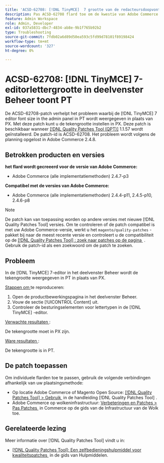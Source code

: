 ```yaml
---
title: 'ACSD-62708: [!DNL TinyMCE]  7 grootte van de redacteursdoopvont in admin paneel toont PT'
description: Pas ACSD-62708 flard toe om de kwestie van Adobe Commerce te bevestigen waar  [!DNL TinyMCE]  7 de grootte van de redacteursdoopvont in admin PT en niet PX toont. U kunt nu ook de tekengrootte instellen in PX in plaats van PT.
feature: Admin Workspace
role: Admin, Developer
exl-id: 037a5831-dbc7-4834-ab8e-9b1f765b92b2
type: Troubleshooting
source-git-commit: 7fdb02a6d89d50ea593c5fd99d78101f89198424
workflow-type: tm+mt
source-wordcount: '327'
ht-degree: 0%

---
```


# ACSD-62708: [!DNL TinyMCE] 7-editorlettergrootte in deelvenster Beheer toont PT

De ACSD-62708-patch verhelpt het probleem waarbij de [!DNL TinyMCE] 7 editor font size in the admin panel in PT wordt weergegeven in plaats van PX. Met deze patch kunt u de tekengrootte instellen in PX. Deze patch is beschikbaar wanneer [[!DNL Quality Patches Tool (QPT)]](/help/tools/quality-patches-tool/quality-patches-tool-to-self-serve-quality-patches.md) 1.1.57 wordt geïnstalleerd. De patch-id is ACSD-62708. Het probleem wordt volgens de planning opgelost in Adobe Commerce 2.4.8.

## Betrokken producten en versies

**het flard wordt gecreeerd voor de versie van Adobe Commerce:**

* Adobe Commerce (alle implementatiemethoden) 2.4.7-p3

**Compatibel met de versies van Adobe Commerce:**

* Adobe Commerce (alle implementatiemethoden) 2.4.4-p11, 2.4.5-p10, 2.4.6-p8

>[!NOTE]
>
>De patch kan van toepassing worden op andere versies met nieuwe [!DNL Quality Patches Tool] versies. Om te controleren of de patch compatibel is met uw Adobe Commerce-versie, werkt u het `magento/quality-patches` -pakket bij naar de meest recente versie en controleert u de compatibiliteit op de [[!DNL Quality Patches Tool] : zoek naar patches op de pagina &#x200B;](https://experienceleague.adobe.com/tools/commerce-quality-patches/index.html?lang=nl-NL) . Gebruik de patch-id als een zoekwoord om de patch te zoeken.

## Probleem

In de [!DNL TinyMCE] 7-editor in het deelvenster Beheer wordt de tekengrootte weergegeven in PT in plaats van PX.

<u> Stappen om </u> te reproduceren:

1. Open de productbewerkingspagina in het deelvenster Beheer.
1. Vouw de sectie [!UICONTROL Content] uit.
1. Controleer de besturingselementen voor lettertypen in de [!DNL TinyMCE] -editor.

<u> Verwachte resultaten </u>:

De tekengrootte moet in PX zijn.

<u> Ware resultaten </u>:

De tekengrootte is in PT.

## De patch toepassen

Om individuele flarden toe te passen, gebruik de volgende verbindingen afhankelijk van uw plaatsingsmethode:

* Op locatie Adobe Commerce of Magento Open Source: [[!DNL Quality Patches Tool] > Gebruik &#x200B;](/help/tools/quality-patches-tool/usage.md) in de handleiding [!DNL Quality Patches Tool] .
* Adobe Commerce op wolkeninfrastructuur: [&#x200B; Verbeteringen en Patches > Pas Patches &#x200B;](https://experienceleague.adobe.com/docs/commerce-cloud-service/user-guide/develop/upgrade/apply-patches.html?lang=nl-NL) in Commerce op de gids van de Infrastructuur van de Wolk toe.

## Gerelateerde lezing

Meer informatie over [!DNL Quality Patches Tool] vindt u in:

* [[!DNL Quality Patches Tool]: Een zelfbedieningshulpmiddel voor kwaliteitspatches &#x200B;](/help/tools/quality-patches-tool/quality-patches-tool-to-self-serve-quality-patches.md) in de gids van Hulpmiddelen.
